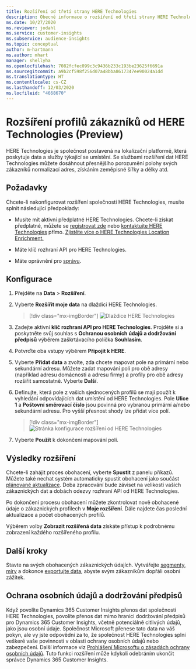 ```yaml
---
title: Rozšíření od třetí strany HERE Technologies
description: Obecné informace o rozšíření od třetí strany HERE Technologies.
ms.date: 10/27/2020
ms.reviewer: jodahl
ms.service: customer-insights
ms.subservice: audience-insights
ms.topic: conceptual
author: m-hartmann
ms.author: mhart
manager: shellyha
ms.openlocfilehash: 7082fcfec099c3c9436b233c193be23625f6691a
ms.sourcegitcommit: a9b2cf598f256d07a48bba8617347ee90024a1dd
ms.translationtype: HT
ms.contentlocale: cs-CZ
ms.lasthandoff: 12/03/2020
ms.locfileid: "4668670"
---
```

# <a name="enrichment-of-customer-profiles-with-here-technologies-preview"></a>Rozšíření profilů zákazníků od HERE Technologies (Preview)

HERE Technologies je společnost postavená na lokalizační platformě, která poskytuje data a služby týkající se umístění. Se službami rozšíření dat HERE Technologies můžete dosáhnout přesnějšího porozumění polohy svých zákazníků normalizací adres, získáním zeměpisné šířky a délky atd.

## <a name="prerequisites"></a>Požadavky

Chcete-li nakonfigurovat rozšíření společnosti HERE Technologies, musíte splnit následující předpoklady:

- Musíte mít aktivní předplatné HERE Technologies. Chcete-li získat předplatné, můžete se [registrovat zde](https://developer.here.com/sign-up?utm_medium=referral&utm_source=Microsoft-Dynamics-CI&create=Freemium-Basic) nebo [kontaktujte HERE Technologies](https://developer.here.com/help?utm_medium=referral&utm_source=Microsoft-Dynamics-CI#how-can-we-help-you) přímo. [Zjistěte více o HERE Technologies Location Enrichment.](https://developer.here.com/location-enrichment?cid=Dev-MicrosoftDynamics-DB-0-Dev-&utm_source=MicrosoftDynamics&utm_medium=referral&utm_campaign=Online_Dev_ReferralMicrosoft)

- Máte klíč rozhraní API pro HERE Technologies.

- Máte oprávnění pro [správu](permissions.md#administrator).

## <a name="configuration"></a>Konfigurace

1. Přejděte na **Data** > **Rozšíření**.

1. Vyberte **Rozšířit moje data** na dlaždici HERE Technologies.

   > [!div class="mx-imgBorder"]
   > ![Dlaždice HERE Technologies](media/HERE-tile.png "Dlaždice HERE Technologies")

1. Zadejte aktivní **klíč rozhraní API pro HERE Technologies**. Projděte si a poskytněte svůj souhlas s **Ochranou osobních údajů a dodržování předpisů** výběrem zaškrtávacího políčka **Souhlasím**. 

1. Potvrďte oba vstupy výběrem **Připojit k HERE**.

1. Vyberte **Přidat data** a zvolte, zda chcete mapovat pole na primární nebo sekundární adresu. Můžete zadat mapování polí pro obě adresy (například adresu domácnosti a adresu firmy) a profily pro obě adresy rozšířit samostatně. Vyberte **Další**.

1. Definujte, která pole z vašich sjednocených profilů se mají použít k vyhledání odpovídajících dat umístění od HERE Technologies. Pole **Ulice 1** a **Poštovní směrovací číslo** jsou povinná pro vybranou primární a/nebo sekundární adresu. Pro vyšší přesnost shody lze přidat více polí.

   > [!div class="mx-imgBorder"]
   > ![Stránka konfigurace rozšíření od HERE Technologies](media/enrichment-HERE-configuration.png "Stránka konfigurace rozšíření od HERE Technologies")

1. Vyberte **Použít** k dokončení mapování polí.

## <a name="enrichment-results"></a>Výsledky rozšíření

Chcete-li zahájit proces obohacení, vyberte **Spustit** z panelu příkazů. Můžete také nechat systém automaticky spustit obohacení jako součást [plánované aktualizace](system.md#schedule-tab). Doba zpracování bude záviset na velikosti vašich zákaznických dat a dobách odezvy rozhraní API od HERE Technologies.

Po dokončení procesu obohacení můžete zkontrolovat nově obohacené údaje o zákaznických profilech v **Moje rozšíření**. Dále najdete čas poslední aktualizace a počet obohacených profilů.

Výběrem volby **Zobrazit rozšířená data** získáte přístup k podrobnému zobrazení každého rozšířeného profilu.

## <a name="next-steps"></a>Další kroky

Stavte na svých obohacených zákaznických údajích. Vytvářejte [segmenty](segments.md), [míry](measures.md) a dokonce [exportujte data](export-destinations.md), abyste svým zákazníkům dopřáli osobní zážitek.

## <a name="data-privacy-and-compliance"></a>Ochrana osobních údajů a dodržování předpisů

Když povolíte Dynamics 365 Customer Insights přenos dat společnosti HERE Technologies, povolíte přenos dat mimo hranici dodržování předpisů pro Dynamics 365 Customer Insights, včetně potenciálně citlivých údajů, jako jsou osobní údaje. Společnost Microsoft přenese tato data na váš pokyn, ale vy jste odpovědní za to, že společnost HERE Technologies splní veškeré vaše povinnosti v oblasti ochrany osobních údajů nebo zabezpečení. Další informace viz [Prohlášení Microsoftu o zásadách ochrany osobních údajů](https://go.microsoft.com/fwlink/?linkid=396732).
Tuto funkci rozšíření může kdykoli odebráním ukončit správce Dynamics 365 Customer Insights.
